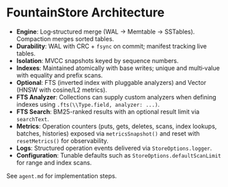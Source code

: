
# FountainStore Architecture

- **Engine**: Log‑structured merge (WAL → Memtable → SSTables). Compaction merges sorted tables.
- **Durability**: WAL with CRC + `fsync` on commit; manifest tracking live tables.
- **Isolation**: MVCC snapshots keyed by sequence numbers.
- **Indexes**: Maintained atomically with base writes; unique and multi‑value with equality and prefix scans.
- **Optional**: FTS (inverted index with pluggable analyzers) and Vector (HNSW with cosine/L2 metrics).
- **FTS Analyzer**: Collections can supply custom analyzers when defining indexes using `.fts(\\Type.field, analyzer: ...)`.
- **FTS Search**: BM25-ranked results with an optional result limit via `searchText`.
- **Metrics**: Operation counters (puts, gets, deletes, scans, index lookups, batches, histories) exposed via `metricsSnapshot()` and reset with `resetMetrics()` for observability.
- **Logs**: Structured operation events delivered via `StoreOptions.logger`.
- **Configuration**: Tunable defaults such as `StoreOptions.defaultScanLimit` for range and index scans.

See `agent.md` for implementation steps.
